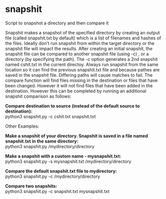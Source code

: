 # snapshit
Script to snapshot a directory and then compare it  

Snapshit makes a snapshot of the specified directory by creating an output file (called snapshit.txt by default) which is a list of filenames and hashes of the files. Ideally don't run snapshit from within the target directory or the snapshit file will impact the results. After creating an initial snapshit, the snapshit file can be compared to another snapshit file (using -c) , or a directory (by specifying the path). The -c option generates a 2nd snapshit named cshit.txt in the current directoy. Always run snapshit from the same location so it can find the previous snapshit.txt file and because pathes are saved in the snapshit file.  Differing paths will cause matches to fail. The compare function will find files missing in the destination or files that have been changed.  However it will not find files that have been added in the destination.  However this can be completed by running an additional snapshit comparison as follows:  

**Compare destination to source (instead of the default source to destination):**  
python3 snapshit.py -c cshit.txt snapshit.txt  

Other Examples:  

**Make a snapshit of your directory.  Snapshit is saved in a file named snapshit.txt in the same directory:**  
python3 snapshit.py /mydirectory/directory  
  
**Make a snapshit with a custom name - mysnapshit.txt:**    
python3 snapshit.py -s mysnapshit.txt  /mydirectory/directory

**Compare the default snapshit.txt file to mydirectory:**  
python3 snapshit.py -c /mydirectory/directory

**Compare two snapshits:**  
python3 snapshit.py -c snapshit.txt mysnapshit.txt  
